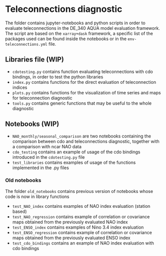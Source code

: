 # Teleconnections diagnostic

The folder contains jupyter-notebooks and python scripts in order to evaluate teleconnections in the DE_340 AQUA model evaluation framework.
The script are based on the `xarray+dask` framework, a specific list of the packages used can be found inside the notebooks or in the `env-teleconnections.yml` file.

## Libraries file (WIP)

- `cdotesting.py` contains function evaluating teleconnections with cdo bindings, in order to test the python libraries
- `index.py` contains functions for the direct evaluation of teleconnection indices
- `plots.py` contains functions for the visualization of time series and maps for teleconnection diagnostic
- `tools.py` contains generic functions that may be useful to the whole diagnostic

## Notebooks (WIP)

- `NAO_monthly/seasonal_comparison` are two notebooks containing the comparison between cdo and teleconnections diagnostic, together with a comparison with ncar NAO data
- `cdo_testing` contains an example of usage of the cdo bindings introduced in the `cdotesting.py` file
- `test_libraries` contains examples of usage of the functions implemented in the .py files

### Old notebooks

The folder `old_notebooks` contains previous version of notebooks whose code is now in library functions

- `test_NAO_index` contains examples of NAO index evaluation (station based)
- `test_NAO_regression` contains example of correlation or covariance maps obtained from the previously evaluated NAO index
- `test_ENSO_index` contains examples of Nino 3.4 index evaluation
- `test_ENSO_regression` contains example of correlation or covariance maps obtained from the previously evaluated ENSO index
- `test_cdo_bindings` contains an example of NAO index evaluation with cdo bindings